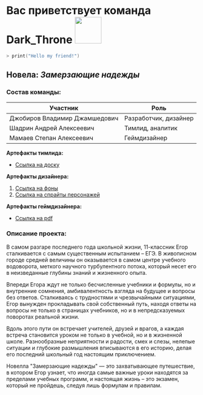 # Вас приветствует команда Dark_Throne <img src="https://github.com/v3xlrm1nOwo1/v3xlrm1nOwo1/assets/87325345/bb453277-49dd-4ccf-88de-1e1958fcb38e" width="70px" height="70" />
```zsh
> print("Hello my friend!")
```
## Новела: *Замерзающие надежды*
### Состав команды:

| Участник                          | Роль                  | 
| --------------------------------- | --------------------- | 
| Джобиров Владимир Джамшедович     | Разработчик, дизайнер |     
| Шадрин Андрей Алексеевич          | Тимлид, аналитик      |
| Мамаев Степан Алексеевич          | Геймдизайнер          |

**Артефакты тимлида:**

- [Ссылка на доску](https://ru.yougile.com/team/ab59a3e0b59c/%D0%92%D0%B8%D0%B7%D1%83%D0%B0%D0%BB%D1%8C%D0%BD%D0%B0%D1%8F-%D0%BD%D0%BE%D0%B2%D0%B5%D0%BB%D0%BB%D0%B0-%D0%A3%D1%80%D0%A4%D0%A3#VIZ-23)

**Артефакты дизайнера:**
1. [Ссылка на фоны](https://drive.google.com/drive/folders/1CtRA-vmvC_26S_ftxAHtiLVUEMek6ZKB?usp=sharing)
2. [Ссылка на спрайты персонажей](https://drive.google.com/drive/folders/1STOjQX60TQzmAXhtWc8NiGy56ySnThVq?usp=sharing)

**Артефакты геймдизайнера:**
- [Ссылка на pdf](https://vk.com/doc622680558_667227447?hash=y0OpG8gM3tbzNyzmTfAOwZbSDPzeXAhA84XL4Ks07w8&dl=xCBcGC8jRUaRH6swWxZl6ZJvNlfMLSlcn0nZx4fURjw)

### Описание проекта:

В самом разгаре последнего года школьной жизни, 11-классник Егор сталкивается с самым существенным испытанием – ЕГЭ. В живописном городе средней величины он оказывается в самом центре учебного водоворота, меткого научного турбулентного потока, который несет его в неизведанные глубины знаний и жизненного опыта.

Впереди Егора ждут не только бесчисленные учебники и формулы, но и внутренние сомнения, амбивалентность взгляда на будущее и вопросы без ответов. Сталкиваясь с трудностями и чрезвычайными ситуациями, Егор вынужден прокладывать свой собственный путь, находя ответы на вопросы не только в страницах учебников, но и в непредсказуемых поворотах реальной жизни.

Вдоль этого пути он встречает учителей, друзей и врагов, а каждая встреча становится уроком не только в учебной, но и в жизненной школе. Разнообразные неприятности и радости, смех и слезы, нелепые ситуации и глубокие размышления вписываются в его историю, делая его последний школьный год настоящим приключением.

Новелла "Замерзающие надежды" — это захватывающее путешествие, в котором Егор узнает, что иногда самые важные уроки находятся за пределами учебных программ, и настоящая жизнь – это экзамен, который не пройдешь, следуя лишь формулам и правилам.
